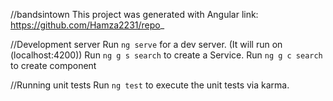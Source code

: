 
//bandsintown
This project was generated with Angular
link: https://github.com/Hamza2231/repo_

//Development server
Run `ng serve` for a dev server. (It will run on (localhost:4200))
Run `ng g s search` to create a Service.
Run `ng g c search` to create component

//Running unit tests
Run `ng test` to execute the unit tests via karma.


